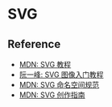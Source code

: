 # SVG

## Reference
- [MDN: SVG 教程](https://developer.mozilla.org/en-US/docs/Web/SVG)
- [阮一峰: SVG 图像入门教程](https://www.ruanyifeng.com/blog/2018/08/svg.html)
- [MDN: SVG 命名空间规范](https://developer.mozilla.org/en-US/docs/Web/SVG/Namespaces_Crash_Course)
- [MDN: SVG 创作指南](https://jwatt.org/svg/authoring/)